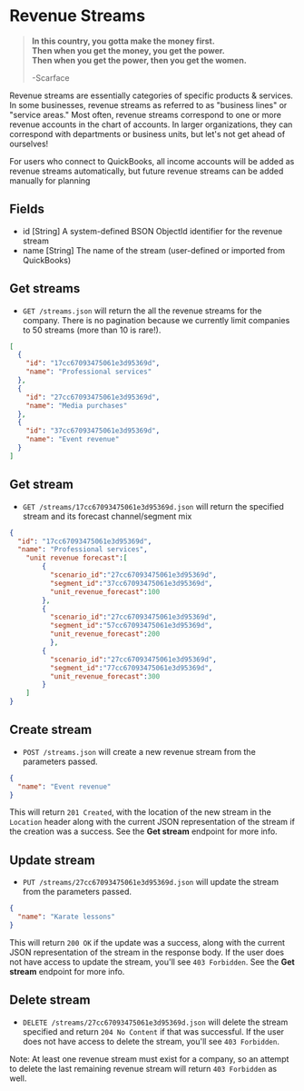 Revenue Streams
===============

> **In this country, you gotta make the money first.  
> Then when you get the money, you get the power.  
> Then when you get the power, then you get the women.**
>
> -Scarface

Revenue streams are essentially categories of specific products & services. In some businesses, revenue streams as referred to as "business lines" or "service areas." Most often, revenue streams correspond to one or more revenue accounts in the chart of accounts. In larger organizations, they can correspond with departments or business units, but let's not get ahead of ourselves!

For users who connect to QuickBooks, all income accounts will be added as revenue streams automatically, but future revenue streams can be added manually for planning


Fields
------

* id [String] A system-defined BSON ObjectId identifier for the revenue stream
* name [String] The name of the stream (user-defined or imported from QuickBooks)


Get streams
------------

* `GET /streams.json` will return the all the revenue streams for the company. There is no pagination because we currently limit companies to 50 streams (more than 10 is rare!).

```json
[
  {
    "id": "17cc67093475061e3d95369d",
    "name": "Professional services"
  },
  {
    "id": "27cc67093475061e3d95369d",
    "name": "Media purchases"
  },
  {
    "id": "37cc67093475061e3d95369d",
    "name": "Event revenue"
  }
]
```


Get stream
-----------

* `GET /streams/17cc67093475061e3d95369d.json` will return the specified stream and its forecast channel/segment mix

```json
{
  "id": "17cc67093475061e3d95369d",
  "name": "Professional services",
	"unit revenue forecast":[
		{
		  "scenario_id":"27cc67093475061e3d95369d", 
		  "segment_id":"37cc67093475061e3d95369d", 
		  "unit_revenue_forecast":100
		},
		{
		  "scenario_id":"27cc67093475061e3d95369d", 
		  "segment_id":"57cc67093475061e3d95369d", 
		  "unit_revenue_forecast":200
		  },
		{
		  "scenario_id":"27cc67093475061e3d95369d", 
		  "segment_id":"77cc67093475061e3d95369d",
		  "unit_revenue_forecast":300
		}
	]
}
```


Create stream
--------------

* `POST /streams.json` will create a new revenue stream from the parameters passed.

```json
{
  "name": "Event revenue"
}
```

This will return `201 Created`, with the location of the new stream in the `Location` header along with the current JSON representation of the stream if the creation was a success. See the **Get stream** endpoint for more info.


Update stream
--------------

* `PUT /streams/27cc67093475061e3d95369d.json` will update the stream from the parameters passed.

```json
{
  "name": "Karate lessons"
}
```

This will return `200 OK` if the update was a success, along with the current JSON representation of the stream in the response body. If the user does not have access to update the stream, you'll see `403 Forbidden`. See the **Get stream** endpoint for more info.


Delete stream
-------------

* `DELETE /streams/27cc67093475061e3d95369d.json` will delete the stream specified and return `204 No Content` if that was successful. If the user does not have access to delete the stream, you'll see `403 Forbidden`.

Note: At least one revenue stream must exist for a company, so an attempt to delete the last remaining revenue stream will return `403 Forbidden` as well.